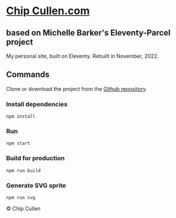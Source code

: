 # [Chip Cullen.com](https://chipcullen.com)
## based on Michelle Barker's Eleventy-Parcel project

My personal site, built on Eleventy. Rebuilt in November, 2022.

## Commands

Clone or download the project from the [Github repository](https://github.com/mbarker84/eleventy-parcel).

### Install dependencies

```
npm install
```

### Run

```
npm start
```

### Build for production

```
npm run build
```

### Generate SVG sprite

```
npm run svg
```

&copy; Chip Cullen
